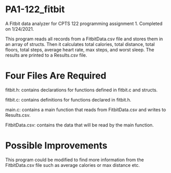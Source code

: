 # PA1-122_fitbit
A Fitbit data analyzer for CPTS 122 programming assignment 1. Completed on 1/24/2021.

This program reads all records from a FitbitData.csv file and stores them in an array of structs. Then it calculates total calories, total distance, total floors, total steps, average heart rate, max steps, and worst sleep. The results are printed to a Results.csv file.

# Four Files Are Required

fitbit.h: contains declarations for functions defined in fitbit.c and structs.

fitbit.c: contains definitions for functions declared in fitbit.h.

main.c: contains a main function that reads from FitbitData.csv and writes to Results.csv.

FitbitData.csv: contains the data that will be read by the main function.

# Possible Improvements

This program could be modified to find more information from the FitbitData.csv file such as average calories or max distance etc.
